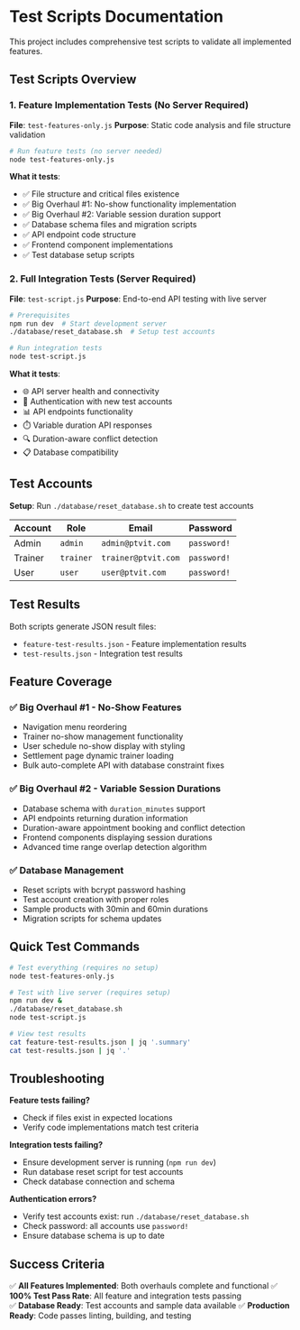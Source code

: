 # Test Scripts Documentation

This project includes comprehensive test scripts to validate all implemented features.

## Test Scripts Overview

### 1. Feature Implementation Tests (No Server Required)
**File**: `test-features-only.js`
**Purpose**: Static code analysis and file structure validation

```bash
# Run feature tests (no server needed)
node test-features-only.js
```

**What it tests**:
- ✅ File structure and critical files existence
- ✅ Big Overhaul #1: No-show functionality implementation
- ✅ Big Overhaul #2: Variable session duration support
- ✅ Database schema files and migration scripts
- ✅ API endpoint code structure
- ✅ Frontend component implementations
- ✅ Test database setup scripts

### 2. Full Integration Tests (Server Required)
**File**: `test-script.js`
**Purpose**: End-to-end API testing with live server

```bash
# Prerequisites
npm run dev  # Start development server
./database/reset_database.sh  # Setup test accounts

# Run integration tests
node test-script.js
```

**What it tests**:
- 🌐 API server health and connectivity
- 🔐 Authentication with new test accounts
- 📊 API endpoints functionality
- ⏱️ Variable duration API responses
- 🔍 Duration-aware conflict detection
- 📋 Database compatibility

## Test Accounts

**Setup**: Run `./database/reset_database.sh` to create test accounts

| Account | Role | Email | Password |
|---------|------|-------|----------|
| Admin | `admin` | `admin@ptvit.com` | `password!` |
| Trainer | `trainer` | `trainer@ptvit.com` | `password!` |
| User | `user` | `user@ptvit.com` | `password!` |

## Test Results

Both scripts generate JSON result files:
- `feature-test-results.json` - Feature implementation results
- `test-results.json` - Integration test results

## Feature Coverage

### ✅ Big Overhaul #1 - No-Show Features
- Navigation menu reordering
- Trainer no-show management functionality
- User schedule no-show display with styling
- Settlement page dynamic trainer loading
- Bulk auto-complete API with database constraint fixes

### ✅ Big Overhaul #2 - Variable Session Durations  
- Database schema with `duration_minutes` support
- API endpoints returning duration information
- Duration-aware appointment booking and conflict detection
- Frontend components displaying session durations
- Advanced time range overlap detection algorithm

### ✅ Database Management
- Reset scripts with bcrypt password hashing
- Test account creation with proper roles
- Sample products with 30min and 60min durations
- Migration scripts for schema updates

## Quick Test Commands

```bash
# Test everything (requires no setup)
node test-features-only.js

# Test with live server (requires setup)
npm run dev &
./database/reset_database.sh
node test-script.js

# View test results
cat feature-test-results.json | jq '.summary'
cat test-results.json | jq '.'
```

## Troubleshooting

**Feature tests failing?**
- Check if files exist in expected locations
- Verify code implementations match test criteria

**Integration tests failing?**  
- Ensure development server is running (`npm run dev`)
- Run database reset script for test accounts
- Check database connection and schema

**Authentication errors?**
- Verify test accounts exist: run `./database/reset_database.sh`
- Check password: all accounts use `password!`
- Ensure database schema is up to date

## Success Criteria

✅ **All Features Implemented**: Both overhauls complete and functional
✅ **100% Test Pass Rate**: All feature and integration tests passing  
✅ **Database Ready**: Test accounts and sample data available
✅ **Production Ready**: Code passes linting, building, and testing
